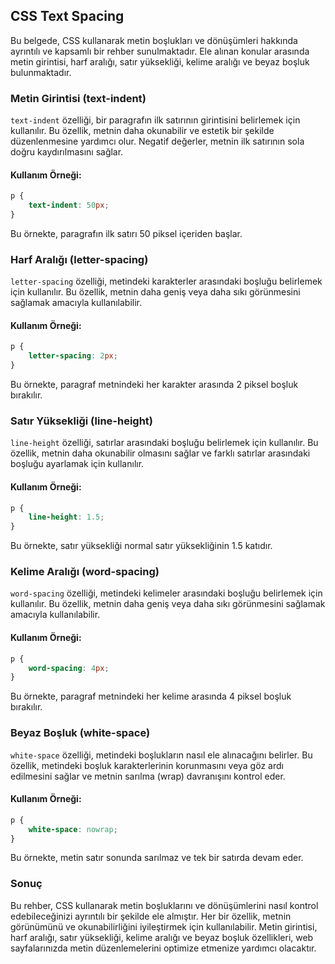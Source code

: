 ## CSS Text Spacing

Bu belgede, CSS kullanarak metin boşlukları ve dönüşümleri hakkında ayrıntılı ve kapsamlı bir rehber sunulmaktadır. Ele alınan konular arasında metin girintisi, harf aralığı, satır yüksekliği, kelime aralığı ve beyaz boşluk bulunmaktadır.

### Metin Girintisi (text-indent)

`text-indent` özelliği, bir paragrafın ilk satırının girintisini belirlemek için kullanılır. Bu özellik, metnin daha okunabilir ve estetik bir şekilde düzenlenmesine yardımcı olur. Negatif değerler, metnin ilk satırının sola doğru kaydırılmasını sağlar.
#### Kullanım Örneği:

```css
p {
    text-indent: 50px;
}
```

Bu örnekte, paragrafın ilk satırı 50 piksel içeriden başlar.

### Harf Aralığı (letter-spacing)

`letter-spacing` özelliği, metindeki karakterler arasındaki boşluğu belirlemek için kullanılır. Bu özellik, metnin daha geniş veya daha sıkı görünmesini sağlamak amacıyla kullanılabilir.

#### Kullanım Örneği:

```css
p {
    letter-spacing: 2px;
}
```

Bu örnekte, paragraf metnindeki her karakter arasında 2 piksel boşluk bırakılır.

### Satır Yüksekliği (line-height)

`line-height` özelliği, satırlar arasındaki boşluğu belirlemek için kullanılır. Bu özellik, metnin daha okunabilir olmasını sağlar ve farklı satırlar arasındaki boşluğu ayarlamak için kullanılır.

#### Kullanım Örneği:

```css
p {
    line-height: 1.5;
}
```

Bu örnekte, satır yüksekliği normal satır yüksekliğinin 1.5 katıdır.

### Kelime Aralığı (word-spacing)

`word-spacing` özelliği, metindeki kelimeler arasındaki boşluğu belirlemek için kullanılır. Bu özellik, metnin daha geniş veya daha sıkı görünmesini sağlamak amacıyla kullanılabilir.

#### Kullanım Örneği:

```css
p {
    word-spacing: 4px;
}
```

Bu örnekte, paragraf metnindeki her kelime arasında 4 piksel boşluk bırakılır.

### Beyaz Boşluk (white-space)

`white-space` özelliği, metindeki boşlukların nasıl ele alınacağını belirler. Bu özellik, metindeki boşluk karakterlerinin korunmasını veya göz ardı edilmesini sağlar ve metnin sarılma (wrap) davranışını kontrol eder.

#### Kullanım Örneği:

```css
p {
    white-space: nowrap;
}
```

Bu örnekte, metin satır sonunda sarılmaz ve tek bir satırda devam eder.

### Sonuç

Bu rehber, CSS kullanarak metin boşluklarını ve dönüşümlerini nasıl kontrol edebileceğinizi ayrıntılı bir şekilde ele almıştır. Her bir özellik, metnin görünümünü ve okunabilirliğini iyileştirmek için kullanılabilir. Metin girintisi, harf aralığı, satır yüksekliği, kelime aralığı ve beyaz boşluk özellikleri, web sayfalarınızda metin düzenlemelerini optimize etmenize yardımcı olacaktır.


